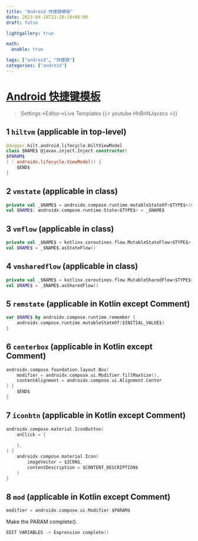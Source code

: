 ```yaml
---
title: "Android 快捷键模板"
date: 2023-04-18T22:28:18+08:00
draft: false

lightgallery: true

math:
  enable: true

tags: ["android", "快捷键"]
categories: ["android"]
---
```


# [Android 快捷键模板](https://gist.github.com/philipplackner/3d3b900d2e9128a37d7d5e6e8fac9e4f)
>Settings->Editor->Live Templates
{{< youtube HhBnNJqvzco >}}

## 1 `hiltvm` (applicable in top-level)
```kotlin
@dagger.hilt.android.lifecycle.HiltViewModel
class $NAME$ @javax.inject.Inject constructor(
$PARAM$
) : androidx.lifecycle.ViewModel() {
    $END$
}
```

## 2 `vmstate` (applicable in class)
```kotlin
private val _$NAME$ = androidx.compose.runtime.mutableStateOf<$TYPE$>($INITIAL_VALUE$)
val $NAME$: androidx.compose.runtime.State<$TYPE$> = _$NAME$
```

## 3 `vmflow` (applicable in class)
```kotlin
private val _$NAME$ = kotlinx.coroutines.flow.MutableStateFlow<$TYPE$>($INITIAL_VALUE$)
val $NAME$ = _$NAME$.asStateFlow()
```

## 4 `vmsharedflow` (applicable in class)
```kotlin
private val _$NAME$ = kotlinx.coroutines.flow.MutableSharedFlow<$TYPE$>()
val $NAME$ = _$NAME$.asSharedFlow()
```

## 5 `remstate` (applicable in Kotlin except Comment)
```kotlin
var $NAME$ by androidx.compose.runtime.remember {
    androidx.compose.runtime.mutableStateOf($INITIAL_VALUE$)
}
```

## 6 `centerbox` (applicable in Kotlin except Comment)
```kotlin
androidx.compose.foundation.layout.Box(
    modifier = androidx.compose.ui.Modifier.fillMaxSize(),
    contentAlignment = androidx.compose.ui.Alignment.Center
) {
    $END$
}
```

## 7 `iconbtn` (applicable in Kotlin except Comment)
```kotlin
androidx.compose.material.IconButton(
    onClick = {
    
    },
) {
    androidx.compose.material.Icon(
        imageVector = $ICON$,
        contentDescription = $CONTENT_DESCRIPTION$
    )
}
```

## 8 `mod` (applicable in Kotlin except Comment)
```kotlin
modifier = androidx.compose.ui.Modifier.$PARAM$
```
Make the PARAM complete().
```kotlin
EDIT VARIABLES -> Expression complete()
```


